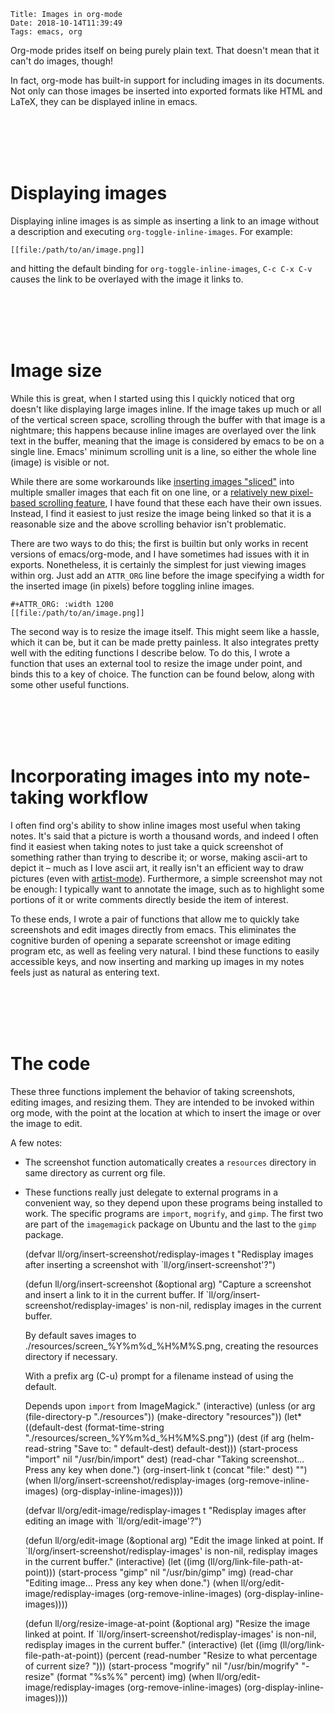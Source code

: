     Title: Images in org-mode
    Date: 2018-10-14T11:39:49
    Tags: emacs, org

Org-mode prides itself on being purely plain text.
That doesn't mean that it can't do images, though!

<!-- more -->

In fact, org-mode has built-in support for including images in its documents.
Not only can those images be inserted into exported formats like HTML and LaTeX, they can be displayed inline in emacs.

<br></br><br></br>

# Displaying images

Displaying inline images is as simple as inserting a link to an image without a description and executing `org-toggle-inline-images`.
For example:

    [[file:/path/to/an/image.png]]

and hitting the default binding for `org-toggle-inline-images`, `C-c C-x C-v` causes the link to be overlayed with the image it links to.

<br></br><br></br>

# Image size

While this is great, when I started using this I quickly noticed that org doesn't like displaying large images inline.
If the image takes up much or all of the vertical screen space, scrolling through the buffer with that image is a nightmare;
this happens because inline images are overlayed over the link text in the buffer, meaning that the image is considered by emacs to be on a single line.
Emacs' minimum scrolling unit is a line, so either the whole line (image) is visible or not.

While there are some workarounds like [inserting images "sliced"](http://www.gnu.org/software/emacs/manual/html_node/elisp/Showing-Images.html) into multiple smaller images that each fit on one line, or a [relatively new pixel-based scrolling feature](https://emacs.stackexchange.com/questions/10354/smooth-mouse-scroll-for-inline-images), I have found that these each have their own issues.
Instead, I find it easiest to just resize the image being linked so that it is a reasonable size and the above scrolling behavior isn't problematic.

There are two ways to do this; the first is builtin but only works in recent versions of emacs/org-mode, and I have sometimes had issues with it in exports. Nonetheless, it is certainly the simplest for just viewing images within org.
Just add an `ATTR_ORG` line before the image specifying a width for the inserted image (in pixels) before toggling inline images.

    #+ATTR_ORG: :width 1200
    [[file:/path/to/an/image.png]]

The second way is to resize the image itself.
This might seem like a hassle, which it can be, but it can be made pretty painless.
It also integrates pretty well with the editing functions I describe below.
To do this, I wrote a function that uses an external tool to resize the image under point, and binds this to a key of choice.
The function can be found below, along with some other useful functions.

<br></br><br></br>

# Incorporating images into my note-taking workflow

I often find org's ability to show inline images most useful when taking notes.
It's said that a picture is worth a thousand words, and indeed I often find it easiest when taking notes to just take a quick screenshot of something rather than trying to describe it;
or worse, making ascii-art to depict it &#x2013; much as I love ascii art, it really isn't an efficient way to draw pictures (even with [artist-mode](https://www.emacswiki.org/emacs/ArtistMode)).
Furthermore, a simple screenshot may not be enough: I typically want to annotate the image, such as to highlight some portions of it or write comments directly beside the item of interest.

To these ends, I wrote a pair of functions that allow me to quickly take screenshots and edit images directly from emacs.
This eliminates the cognitive burden of opening a separate screenshot or image editing program etc, as well as feeling very natural.
I bind these functions to easily accessible keys, and now inserting and marking up images in my notes feels just as natural as entering text.

<br></br><br></br>

# The code

These three functions implement the behavior of taking screenshots, editing images, and resizing them.
They are intended to be invoked within org mode, with the point at the location at which to insert the image or over the image to edit.

A few notes:
-   The screenshot function automatically creates a `resources` directory in same directory as current org file.
-   These functions really just delegate to external programs in a convenient way, so they depend upon these programs being installed to work. The specific programs are `import`, `mogrify`, and `gimp`. The first two are part of the `imagemagick` package on Ubuntu and the last to the `gimp` package.

    (defvar ll/org/insert-screenshot/redisplay-images t
      "Redisplay images after inserting a screenshot with
    `ll/org/insert-screenshot'?")
    
    (defun ll/org/insert-screenshot (&optional arg)
      "Capture a screenshot and insert a link to it in the current
    buffer. If `ll/org/insert-screenshot/redisplay-images' is non-nil,
    redisplay images in the current buffer.
    
    By default saves images to ./resources/screen_%Y%m%d_%H%M%S.png,
    creating the resources directory if necessary.
    
    With a prefix arg (C-u) prompt for a filename instead of using the default.
    
    Depends upon `import` from ImageMagick."
      (interactive)
      (unless (or arg
                  (file-directory-p "./resources"))
        (make-directory "resources"))
      (let* ((default-dest
               (format-time-string "./resources/screen_%Y%m%d_%H%M%S.png"))
             (dest (if arg
                       (helm-read-string "Save to: " default-dest)
                     default-dest)))
        (start-process "import" nil "/usr/bin/import" dest)
        (read-char "Taking screenshot... Press any key when done.")
        (org-insert-link t (concat "file:" dest) "")
        (when ll/org/insert-screenshot/redisplay-images
          (org-remove-inline-images)
          (org-display-inline-images))))
    
    
    (defvar ll/org/edit-image/redisplay-images t
      "Redisplay images after editing an image with `ll/org/edit-image'?")
    
    (defun ll/org/edit-image (&optional arg)
      "Edit the image linked at point. If
    `ll/org/insert-screenshot/redisplay-images' is non-nil, redisplay
    images in the current buffer."
      (interactive)
      (let ((img (ll/org/link-file-path-at-point)))
        (start-process "gimp" nil "/usr/bin/gimp" img)
        (read-char "Editing image... Press any key when done.")
        (when ll/org/edit-image/redisplay-images
          (org-remove-inline-images)
          (org-display-inline-images))))
    
    (defun ll/org/resize-image-at-point (&optional arg)
      "Resize the image linked at point. If
    `ll/org/insert-screenshot/redisplay-images' is non-nil, redisplay
    images in the current buffer."
      (interactive)
      (let ((img (ll/org/link-file-path-at-point))
            (percent (read-number "Resize to what percentage of current size? ")))
        (start-process "mogrify" nil "/usr/bin/mogrify"
                       "-resize"
                       (format "%s%%" percent)
                       img)
        (when ll/org/edit-image/redisplay-images
          (org-remove-inline-images)
          (org-display-inline-images))))
